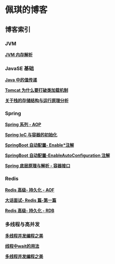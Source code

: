 # 佩琪的博客
## 博客索引
### JVM

**[JVM 内存解析](https://github.com/Peggy-M/Bolgs/blob/master/JVM.md)**

### JavaSE 基础
**[Java 中的值传递](https://github.com/Peggy-M/Bolgs/blob/master/Java%20%E4%B8%AD%E7%9A%84%E5%80%BC%E4%BC%A0%E9%80%92.md)**

**[Tomcat 为什么要打破类加载机制](https://github.com/Peggy-M/Bolgs/blob/master/Tomcat%20%E4%B8%BA%E4%BB%80%E4%B9%88%E8%A6%81%E6%89%93%E7%A0%B4%E7%B1%BB%E5%8A%A0%E8%BD%BD%E6%9C%BA%E5%88%B6.md)**

**[关于栈的存储结构与运行原理分析](https://github.com/Peggy-M/Bolgs/blob/master/%E5%85%B3%E4%BA%8E%E6%A0%88%E7%9A%84%E5%AD%98%E5%82%A8%E7%BB%93%E6%9E%84%E4%B8%8E%E8%BF%90%E8%A1%8C%E5%8E%9F%E7%90%86%E5%88%86%E6%9E%90.md)**

### Spring 
**[Spring 系列 - AOP](https://github.com/Peggy-M/Bolgs/blob/master/Spring%E7%B3%BB%E5%88%97%20-%20AOP.md)**

**[Spring IoC 与容器的初始化](https://github.com/Peggy-M/Bolgs/blob/master/Spring.md)**

**[SpringBoot 自动配置- Enable*注解](https://github.com/Peggy-M/Bolgs/blob/master/%E3%80%90SpringBoot%20%E8%87%AA%E5%8A%A8%E9%85%8D%E7%BD%AE%E3%80%91-%20Enable%E6%B3%A8%E8%A7%A3.md)**

**[SpringBoot 自动配置-EnableAutoConfiguration 注解](https://github.com/Peggy-M/Bolgs/blob/master/%E3%80%90SpringBoot%20%E8%87%AA%E5%8A%A8%E9%85%8D%E7%BD%AE%E3%80%91-EnableAutoConfiguration%20%E6%B3%A8%E8%A7%A3.md)**

**[Spring 底层原理与解析 - 容器接口](https://github.com/Peggy-M/Bolgs/blob/master/Spring%20%E5%BA%95%E5%B1%82%E5%8E%9F%E7%90%86%E4%B8%8E%E8%A7%A3%E6%9E%90%20-%20%E5%AE%B9%E5%99%A8%E6%8E%A5%E5%8F%A3.md)**

### Redis
**[Redis 高级- 持久化 - AOF](https://github.com/Peggy-M/Bolgs/blob/master/%E3%80%90Redis%20%E9%AB%98%E7%BA%A7%E3%80%91-%20%E6%8C%81%E4%B9%85%E5%8C%96%20-%20AOF.md)**

**[大话面试- Redis 篇-第一篇](https://github.com/Peggy-M/Bolgs/blob/master/%E3%80%90%E9%9D%A2%E5%90%91%E9%9D%A2%E8%AF%95%E5%BC%80%E5%8F%91%E3%80%91%E4%B9%8B%20Redis%E7%AF%87-%E7%AC%AC%E4%B8%80%E7%AB%A0.md)**

**[Redis 高级- 持久化 - RDB](https://github.com/Peggy-M/Bolgs/blob/master/%E3%80%90Redis%20%E9%AB%98%E7%BA%A7%E3%80%91-%20%E6%8C%81%E4%B9%85%E5%8C%96.md)**

### 多线程与高并发
**[多线程并发编程之美](https://github.com/Peggy-M/Bolgs/blob/master/%E7%BA%BF%E7%A8%8B%E5%B9%B6%E5%8F%91%E7%BC%96%E7%A8%8B%E4%B9%8B%E7%BE%8E.md)**

**[线程中wait的用法](https://github.com/Peggy-M/Bolgs/blob/master/%E7%BA%BF%E7%A8%8B%E4%B8%ADwait%E7%9A%84%E7%94%A8%E6%B3%95.md)**

**[多线程并发编程之美](https://github.com/Peggy-M/Bolgs/blob/master/%E7%BA%BF%E7%A8%8B%E5%B9%B6%E5%8F%91%E7%BC%96%E7%A8%8B%E4%B9%8B%E7%BE%8E.md)**

